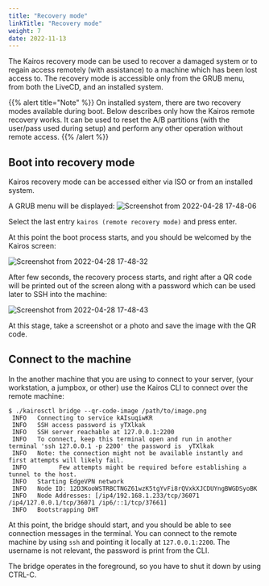 ```yaml
---
title: "Recovery mode"
linkTitle: "Recovery mode"
weight: 7
date: 2022-11-13
---
```


The Kairos recovery mode can be used to recover a damaged system or to regain access remotely (with assistance) to a machine which has been lost access to. The recovery mode is accessible only from the GRUB menu, from both the LiveCD, and an installed system.

{{% alert title="Note" %}}
On installed system, there are two recovery modes available during boot. Below describes only how the Kairos remote recovery works. It can be used to reset the A/B partitions (with the user/pass used during setup) and perform any other operation without remote access.
{{% /alert %}}

## Boot into recovery mode

Kairos recovery mode can be accessed either via ISO or from an installed system.

A GRUB menu will be displayed:
![Screenshot from 2022-04-28 17-48-06](https://user-images.githubusercontent.com/2420543/165800177-3e4cccd8-f67c-43a2-bd88-329478539400.png)

Select the last entry `kairos (remote recovery mode)` and press enter.

At this point the boot process starts, and you should be welcomed by the Kairos screen:

![Screenshot from 2022-04-28 17-48-32](https://user-images.githubusercontent.com/2420543/165800182-9aa29c90-09e9-4c53-b3c7-c8ced262e3ac.png)

After few seconds, the recovery process starts, and right after a QR code will be printed out of the screen along with a password which can be used later to SSH into the machine:

![Screenshot from 2022-04-28 17-48-43](https://user-images.githubusercontent.com/2420543/165800187-4d2fe04e-c501-4ad8-a29f-32a0110eaa72.png)

At this stage, take a screenshot or a photo and save the image with the QR code.

## Connect to the machine

In the another machine that you are using to connect to your server, (your workstation, a jumpbox, or other) use the Kairos CLI to connect over the remote machine:

```
$ ./kairosctl bridge --qr-code-image /path/to/image.png
 INFO   Connecting to service kAIsuqiwKR
 INFO   SSH access password is yTXlkak
 INFO   SSH server reachable at 127.0.0.1:2200
 INFO   To connect, keep this terminal open and run in another terminal 'ssh 127.0.0.1 -p 2200' the password is  yTXlkak
 INFO   Note: the connection might not be available instantly and first attempts will likely fail.
 INFO         Few attempts might be required before establishing a tunnel to the host.
 INFO   Starting EdgeVPN network
 INFO   Node ID: 12D3KooWSTRBCTNGZ61wzK5tgYvFi8rQVxkXJCDUYngBWGDSyoBK
 INFO   Node Addresses: [/ip4/192.168.1.233/tcp/36071 /ip4/127.0.0.1/tcp/36071 /ip6/::1/tcp/37661]
 INFO   Bootstrapping DHT
```

At this point, the bridge should start, and you should be able to see connection messages in the terminal. You can connect to the remote machine by using `ssh` and pointing it locally at `127.0.0.1:2200`. The username is not relevant, the password is print from the CLI.

The bridge operates in the foreground, so you have to shut it down by using CTRL-C.
